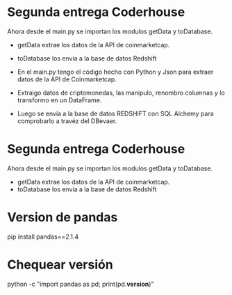 # Segunda entrega Coderhouse

Ahora desde el main.py se importan los modulos getData y toDatabase.
- getData extrae los datos de la API de coinmarketcap.
- toDatabase los envia a la base de datos Redshift


- En el main.py tengo el código hecho con Python y Json para extraer datos de la API de Coinmarketcap.
- Extraigo datos de criptomonedas, las manipulo, renombro columnas y lo transformo en un DataFrame.
- Luego se envía a la base de datos REDSHIFT con SQL Alchemy para comprobarlo a travéz del DBevaer.


# Segunda entrega Coderhouse

Ahora desde el main.py se importan los modulos getData y toDatabase.
- getData extrae los datos de la API de coinmarketcap.
- toDatabase los envia a la base de datos Redshift

# Version de pandas
pip install pandas==2.1.4

# Chequear versión
python -c "import pandas as pd; print(pd.__version__)"
